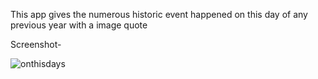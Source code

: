 This app gives the numerous historic event happened on this day of any previous year with a image quote

Screenshot-





![onthisdays](https://user-images.githubusercontent.com/80831615/116003137-6ba0e880-a61a-11eb-9c27-de40b59b80d5.jpg ) 
 

